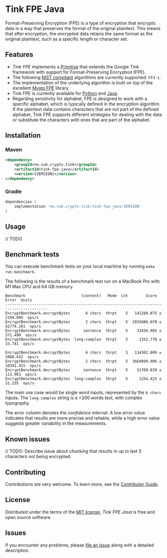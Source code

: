 # Tink FPE Java

Format-Preserving Encryption (FPE) is a type of encryption that encrypts data in a way that preserves the format of the original plaintext. This means that after encryption, the encrypted data retains the same format as the original plaintext, such as a specific length or character set.

## Features

- _Tink FPE_ implements a [Primitive](https://developers.google.com/tink/glossary) that extends the Google Tink framework with support for Format-Preserving Encryption (FPE).
- The following [NIST compliant](https://nvlpubs.nist.gov/nistpubs/SpecialPublications/NIST.SP.800-38Gr1-draft.pdf) algorithms are currently supported: `FF3-1`.
- The implementation of the underlying algorithm is built on top of the excellent [Mysto FPE](https://github.com/mysto/python-fpe) library.
- Tink FPE is currently available for [Python](https://github.com/statisticsnorway/tink-fpe-python) and [Java](https://github.com/statisticsnorway/tink-fpe-java).
- Regarding sensitivity for alphabet, FPE is designed to work with a specific alphabet, which is typically defined in the encryption algorithm. If the plaintext data contains characters that are not part of the defined alphabet, Tink FPE supports different _strategies_ for dealing with the data or substitute the characters with ones that are part of the alphabet.


## Installation

### Maven

```xml
<dependency>
    <groupId>no.ssb.crypto.tink</groupId>
    <artifactId>tink-fpe-java</artifactId>
    <version>[VERSION]</version>
</dependency>
```

### Gradle

```gradle
dependencies {
    implementation 'no.ssb.crypto.tink:tink-fpe-java:VERSION'
}
```

## Usage

// TODO


## Benchmark tests

You can execute benchmark tests on your local machine by running `make run-benchmark`.

The following is the results of a benchmark test run on a MacBook Pro with M1 Max CPU and 64 GB memory.

```
Benchmark                         (content)   Mode  Cnt        Score       Error  Units
-----------------------------------------------------------------------------------------
EncryptBenchmark.encryptBytes       6 chars  thrpt    5   142288.875 ±  2194.094  ops/s
EncryptBenchmark.encryptBytes       2 chars  thrpt    5  2835886.070 ± 42774.201  ops/s
EncryptBenchmark.encryptBytes      sentence  thrpt    5    33434.985 ±   371.490  ops/s
EncryptBenchmark.encryptBytes  long-complex  thrpt    5     1352.778 ±    33.741  ops/s

EncryptBenchmark.decryptBytes       6 chars  thrpt    5   134362.809 ±  1088.432  ops/s
EncryptBenchmark.decryptBytes       2 chars  thrpt    5  3664099.986 ± 10341.415  ops/s
EncryptBenchmark.decryptBytes      sentence  thrpt    5    31769.839 ±   113.963  ops/s
EncryptBenchmark.decryptBytes  long-complex  thrpt    5     1254.423 ±    31.235  ops/s
```

The main use case would be single word inputs, represented by the `6 chars` inputs. The `long-complex` string is
a >200 words text, with complex typography.

The error column denotes the _confidence interval_. A low error value indicates that results
are more precise and reliable, while a high error value suggests greater variability in the measurements.

## Known issues

// TODO: Describe issue about chunking that results in up to last 3 characters not being encrypted.

## Contributing

Contributions are very welcome.
To learn more, see the [Contributor Guide].

## License

Distributed under the terms of the [MIT license][license],
_Tink FPE Java_ is free and open source software.

## Issues

If you encounter any problems,
please [file an issue] along with a detailed description.


[file an issue]: https://github.com/statisticsnorway/tink-fpe/issues

<!-- github-only -->

[license]: https://github.com/statisticsnorway/tink-fpe-java/blob/main/LICENSE
[contributor guide]: https://github.com/statisticsnorway/tink-fpe-java/blob/main/CONTRIBUTING.md
